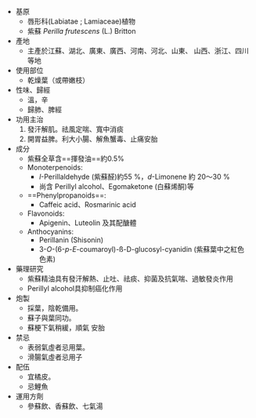 - 基原
	- 唇形科(Labiatae ; Lamiaceae)植物 
	- 紫蘇 _Perilla frutescens_ (L.) Britton
- 產地
	- 主產於江蘇、湖北、廣東、廣西、河南、河北、山東、 山西、浙江、四川等地
- 使用部位
	- 乾燥葉（或帶嫩枝）
- 性味、歸經
	- 溫，辛
	- 歸肺、脾經
- 功用主治
	1. 發汗解肌。祛風定喘、寬中消痰
	2. 開胃益脾。利大小腸、解魚蟹毒、止痛安胎
- 成分
	- 紫蘇全草含==揮發油==約0.5%
	- Monoterpenoids:
		- *l*-Perillaldehyde (紫蘇醛)約55 %，*d*-Limonene 約 20〜30 % 
		- 尚含 Perillyl alcohol、Egomaketone (白蘇烯酮)等
	- ==Phenylpropanoids==: 
		- Caffeic acid、Rosmarinic acid
	- Flavonoids: 
		- Apigenin、Luteolin 及其配醣體
	- Anthocyanins: 
		- Perillanin (Shisonin)
		- 3-*O*-(6-*p*-*E*-coumaroyl)-ß-D-glucosyl-cyanidin (紫蘇葉中之紅色色素)
- 藥理研究
	- 紫蘇精油具有發汗解熱、止吐、祛痰、抑菌及抗氣喘、過敏發炎作用
	- Perillyl alcohol具抑制癌化作用
- 炮製
	- 採葉，陰乾備用。
	- 蘇子與葉同功。
	- 蘇梗下氣稍緩，順氣 安胎
- 禁忌
	- 表弱氣虛者忌用葉。
	- 滑腸氣虛者忌用子
- 配伍
	- 宜橘皮。
	- 忌鯉魚
- 運用方劑
	- 參蘇飲、香蘇飲、七氣湯